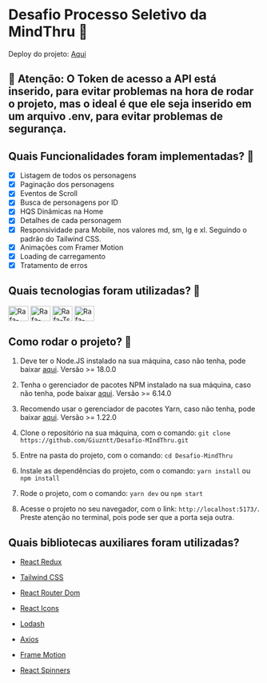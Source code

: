 # Desafio Processo Seletivo da MindThru 🚀

Deploy do projeto: [Aqui](https://desafio-mindthru.vercel.app/)

## 🔑 Atenção: O Token de acesso a API está inserido, para evitar problemas na hora de rodar o projeto, mas o ideal é que ele seja inserido em um arquivo .env, para evitar problemas de segurança.

## Quais Funcionalidades foram implementadas? 🤔

- [x] Listagem de todos os personagens
- [x] Paginação dos personagens
- [x] Eventos de Scroll
- [x] Busca de personagens por ID
- [x] HQS Dinâmicas na Home
- [x] Detalhes de cada personagem
- [x] Responsividade para Mobile, nos valores md, sm, lg e xl. Seguindo o padrão do Tailwind CSS.
- [x] Animações com Framer Motion
- [x] Loading de carregamento
- [x] Tratamento de erros

## Quais tecnologias foram utilizadas? 🤔

<img  align="center" alt="Rafa-React" height="30" width="40" src="https://cdn.jsdelivr.net/gh/devicons/devicon/icons/react/react-original.svg">
    <!-- redux --> 
<img  align="center" alt="Rafa-Redux" height="30" width="40" src="https://cdn.jsdelivr.net/gh/devicons/devicon/icons/redux/redux-original.svg">
    <!-- typescript -->
<img  align="center" alt="Rafa-Ts" height="30" width="40" src="https://cdn.jsdelivr.net/gh/devicons/devicon/icons/typescript/typescript-original.svg">
    <!-- tailwind -->
<img  align="center" alt="Rafa-Tailwind" height="30" width="40" src="https://cdn.jsdelivr.net/gh/devicons/devicon/icons/tailwindcss/tailwindcss-plain.svg">
 <!-- framer-motion -->

## Como rodar o projeto? 🚀

1. Deve ter o Node.JS instalado na sua máquina, caso não tenha, pode baixar [aqui](https://nodejs.org/en/). Versão >= 18.0.0

2. Tenha o gerenciador de pacotes NPM instalado na sua máquina, caso não tenha, pode baixar [aqui](https://www.npmjs.com/get-npm). Versão >= 6.14.0

3. Recomendo usar o gerenciador de pacotes Yarn, caso não tenha, pode baixar [aqui](https://classic.yarnpkg.com/en/docs/install/#windows-stable). Versão >= 1.22.0

4. Clone o repositório na sua máquina, com o comando: `git clone https://github.com/Giuzntt/Desafio-MIndThru.git`

5. Entre na pasta do projeto, com o comando: `cd Desafio-MindThru`

6. Instale as dependências do projeto, com o comando: `yarn install` ou `npm install`

7. Rode o projeto, com o comando: `yarn dev` ou `npm start`

8. Acesse o projeto no seu navegador, com o link: `http://localhost:5173/`. Preste atenção no terminal, pois pode ser que a porta seja outra.

## Quais bibliotecas auxiliares foram utilizadas?

- [React Redux](https://react-redux.js.org/)
- [Tailwind CSS](https://tailwindcss.com/)

- [React Router Dom](https://reactrouter.com/web/guides/quick-start)
- [React Icons](https://react-icons.github.io/react-icons/)
- [Lodash](https://lodash.com/)
- [Axios](https://axios-http.com/docs/intro)
- [Frame Motion](https://www.framer.com/motion/)
- [React Spinners](https://www.npmjs.com/package/react-spinners)
